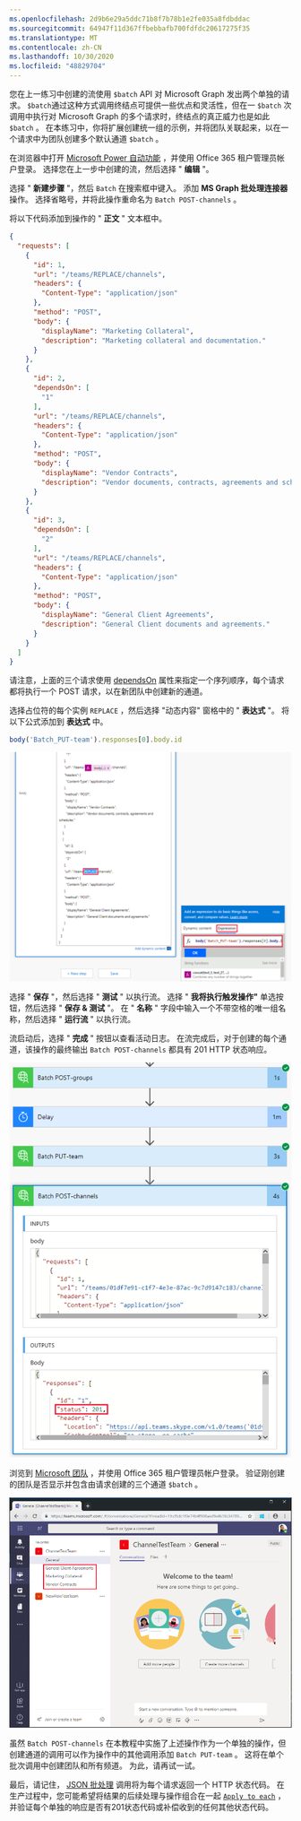 ```yaml
---
ms.openlocfilehash: 2d9b6e29a5ddc71b8f7b78b1e2fe035a8fdbddac
ms.sourcegitcommit: 64947f11d367ffbebbafb700fdfdc20617275f35
ms.translationtype: MT
ms.contentlocale: zh-CN
ms.lasthandoff: 10/30/2020
ms.locfileid: "48829704"
---
```

<!-- markdownlint-disable MD002 MD041 -->

您在上一练习中创建的流使用 `$batch` API 对 Microsoft Graph 发出两个单独的请求。 `$batch`通过这种方式调用终结点可提供一些优点和灵活性，但在一 `$batch` 次调用中执行对 Microsoft Graph 的多个请求时，终结点的真正威力也是如此 `$batch` 。 在本练习中，你将扩展创建统一组的示例，并将团队关联起来，以在一个请求中为团队创建多个默认通道 `$batch` 。

在浏览器中打开 [Microsoft Power 自动功能](https://flow.microsoft.com) ，并使用 Office 365 租户管理员帐户登录。 选择您在上一步中创建的流，然后选择 " **编辑** "。

选择 " **新建步骤** "，然后 `Batch` 在搜索框中键入。 添加 **MS Graph 批处理连接器** 操作。 选择省略号，并将此操作重命名为 `Batch POST-channels` 。

将以下代码添加到操作的 " **正文** " 文本框中。

```json
{
  "requests": [
    {
      "id": 1,
      "url": "/teams/REPLACE/channels",
      "headers": {
        "Content-Type": "application/json"
      },
      "method": "POST",
      "body": {
        "displayName": "Marketing Collateral",
        "description": "Marketing collateral and documentation."
      }
    },
    {
      "id": 2,
      "dependsOn": [
        "1"
      ],
      "url": "/teams/REPLACE/channels",
      "headers": {
        "Content-Type": "application/json"
      },
      "method": "POST",
      "body": {
        "displayName": "Vendor Contracts",
        "description": "Vendor documents, contracts, agreements and schedules."
      }
    },
    {
      "id": 3,
      "dependsOn": [
        "2"
      ],
      "url": "/teams/REPLACE/channels",
      "headers": {
        "Content-Type": "application/json"
      },
      "method": "POST",
      "body": {
        "displayName": "General Client Agreements",
        "description": "General Client documents and agreements."
      }
    }
  ]
}
```

请注意，上面的三个请求使用 [dependsOn](https://docs.microsoft.com/graph/json-batching#sequencing-requests-with-the-dependson-property) 属性来指定一个序列顺序，每个请求都将执行一个 POST 请求，以在新团队中创建新的通道。

选择占位符的每个实例 `REPLACE` ，然后选择 "动态内容" 窗格中的 " **表达式** "。 将以下公式添加到 **表达式** 中。

```js
body('Batch_PUT-team').responses[0].body.id
```

![动态内容窗格中的表达式的屏幕截图](./images/dynamic-expression.png)

选择 " **保存** "，然后选择 " **测试** " 以执行流。 选择 " **我将执行触发操作"** 单选按钮，然后选择 " **保存 & 测试** "。 在 " **名称** " 字段中输入一个不带空格的唯一组名称，然后选择 " **运行流** " 以执行流。

流启动后，选择 " **完成** " 按钮以查看活动日志。 在流完成后，对于创建的每个通道，该操作的最终输出 `Batch POST-channels` 都具有 201 HTTP 状态响应。

![成功流活动日志的屏幕截图](./images/batch-success.png)

浏览到 [Microsoft 团队](https://teams.microsoft.com) ，并使用 Office 365 租户管理员帐户登录。 验证刚创建的团队是否显示并包含由请求创建的三个通道 `$batch` 。

![显示新团队和频道的团队应用程序的屏幕截图](./images/team-channels.png)

虽然 `Batch POST-channels` 在本教程中实施了上述操作作为一个单独的操作，但创建通道的调用可以作为操作中的其他调用添加 `Batch PUT-team` 。 这将在单个批次调用中创建团队和所有频道。 为此，请再试一试。

最后，请记住， [JSON 批处理](https://docs.microsoft.com/graph/json-batching) 调用将为每个请求返回一个 HTTP 状态代码。 在生产过程中，您可能希望将结果的后续处理与操作组合在一起 [`Apply to each`](https://docs.microsoft.com/power-automate/apply-to-each) ，并验证每个单独的响应是否有201状态代码或补偿收到的任何其他状态代码。
